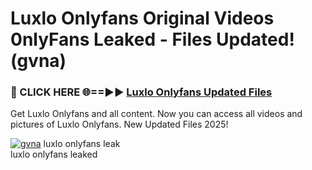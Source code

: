 # Luxlo Onlyfans Original Videos 0nlyFans Leaked - Files Updated! (gvna)

<h3>🔴 CLICK HERE 🌐==►► <a href="https://tinyurl.com/brd5kh86" rel="nofollow">Luxlo Onlyfans Updated Files</a></h3>

Get Luxlo Onlyfans and all content. Now you can access all videos and pictures of Luxlo Onlyfans. New Updated Files 2025!

[![gvna](https://i.imgur.com/K7sEzmb.gif)](https://tinyurl.com/brd5kh86)
luxlo onlyfans leak<br>
luxlo onlyfans leaked